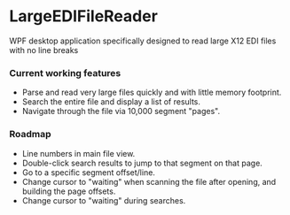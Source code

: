 # LargeEDIFileReader
WPF desktop application specifically designed to read large X12 EDI files with no line breaks

### Current working features
* Parse and read very large files quickly and with little memory footprint.
* Search the entire file and display a list of results.
* Navigate through the file via 10,000 segment "pages".

### Roadmap
* Line numbers in main file view.
* Double-click search results to jump to that segment on that page.
* Go to a specific segment offset/line.
* Change cursor to "waiting" when scanning the file after opening, and building the page offsets.
* Change cursor to "waiting" during searches.
